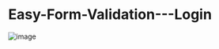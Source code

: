 # Easy-Form-Validation---Login
![image](https://user-images.githubusercontent.com/53173112/193403751-09f861cf-f494-4bb4-8a71-c4ce76754b30.png)
